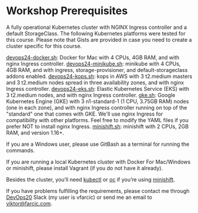 # Workshop Prerequisites

A fully operational Kubernetes cluster with NGINX Ingress controller and a default StorageClass. The following Kubernetes platforms were tested for this course. Please note that Gists are provided in case you need to create a cluster specific for this course.

[devops24-docker.sh](https://gist.github.com/vfarcic/3fbf532b1716d40ae60552baf83b8ed1): Docker for Mac with 4 CPUs, 4GB RAM, and with nginx Ingress controller.
[devops24-minikube.sh](https://gist.github.com/vfarcic/f5863c66867bbe87722998683ea20c41): minikube with 4 CPUs, 4GB RAM, and with ingress, storage-provisioner, and default-storageclass addons enabled.
[devops24-kops.sh](https://gist.github.com/vfarcic/0552be5ccbd5c8d7f87a9dfadb5e66dc): kops in AWS with 3 t2.medium masters and 3 t2.medium nodes spread in three availability zones, and with nginx Ingress controller.
[devops24-eks.sh](https://gist.github.com/vfarcic/b6ed77d257964fa2e19c2722739ddad6): Elastic Kubernetes Service (EKS) with 3 t2.medium nodes, and with nginx Ingress controller.
[gke.sh](https://gist.github.com/5c52c165bf9c5002fedb61f8a5d6a6d1): Google Kubernetes Engine (GKE) with 3 n1-standard-1 (1 CPU, 3.75GB RAM) nodes (one in each zone), and with nginx Ingress controller running on top of the "standard" one that comes with GKE. We'll use nginx Ingress for compatibility with other platforms. Feel free to modify the YAML files if you prefer NOT to install nginx Ingress.
[minishift.sh](https://gist.github.com/c9968f23ecb1f7b2ec40c6bcc0e03e4f): minishift with 2 CPUs, 2GB RAM, and version 1.16+.

If you are a Windows user, please use GitBash as a terminal for running the commands.

If you are running a local Kubernetes cluster with Docker For Mac/Windows or minishift, please install Vagrant (if you do not have it already).

Besides the cluster, you’ll need [kubectl](https://kubernetes.io/docs/tasks/tools/install-kubectl/) or [oc](https://docs.openshift.com/enterprise/3.1/cli_reference/get_started_cli.html) if you’re using [minishift](https://docs.okd.io/latest/minishift/getting-started/installing.html).

If you have problems fulfilling the requirements, please contact me through [DevOps20](http://slack.devops20toolkit.com/) Slack (my user is vfarcic) or send me an email to viktor@farcic.com.